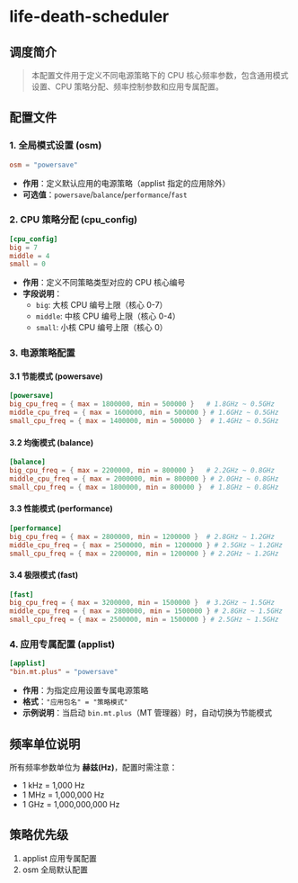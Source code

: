 # life-death-scheduler

## 调度简介

> 本配置文件用于定义不同电源策略下的 CPU 核心频率参数，包含通用模式设置、CPU 策略分配、频率控制参数和应用专属配置。

## 配置文件

### 1. 全局模式设置 (osm)

```toml
osm = "powersave"
```

- **作用**：定义默认应用的电源策略（applist 指定的应用除外）
- **可选值**：`powersave`/`balance`/`performance`/`fast`

### 2. CPU 策略分配 (cpu_config)

```toml
[cpu_config]
big = 7
middle = 4
small = 0
```

- **作用**：定义不同策略类型对应的 CPU 核心编号
- **字段说明**：
  - `big`: 大核 CPU 编号上限（核心 0-7）
  - `middle`: 中核 CPU 编号上限（核心 0-4）
  - `small`: 小核 CPU 编号上限（核心 0）

### 3. 电源策略配置

#### 3.1 节能模式 (powersave)

```toml
[powersave]
big_cpu_freq = { max = 1800000, min = 500000 }   # 1.8GHz ~ 0.5GHz
middle_cpu_freq = { max = 1600000, min = 500000 } # 1.6GHz ~ 0.5GHz
small_cpu_freq = { max = 1400000, min = 500000 }  # 1.4GHz ~ 0.5GHz
```

#### 3.2 均衡模式 (balance)

```toml
[balance]
big_cpu_freq = { max = 2200000, min = 800000 }   # 2.2GHz ~ 0.8GHz
middle_cpu_freq = { max = 2000000, min = 800000 } # 2.0GHz ~ 0.8GHz
small_cpu_freq = { max = 1800000, min = 800000 }  # 1.8GHz ~ 0.8GHz
```

#### 3.3 性能模式 (performance)

```toml
[performance]
big_cpu_freq = { max = 2800000, min = 1200000 }  # 2.8GHz ~ 1.2GHz
middle_cpu_freq = { max = 2500000, min = 1200000 } # 2.5GHz ~ 1.2GHz
small_cpu_freq = { max = 2200000, min = 1200000 } # 2.2GHz ~ 1.2GHz
```

#### 3.4 极限模式 (fast)

```toml
[fast]
big_cpu_freq = { max = 3200000, min = 1500000 }  # 3.2GHz ~ 1.5GHz
middle_cpu_freq = { max = 2800000, min = 1500000 } # 2.8GHz ~ 1.5GHz
small_cpu_freq = { max = 2500000, min = 1500000 } # 2.5GHz ~ 1.5GHz
```

### 4. 应用专属配置 (applist)

```toml
[applist]
"bin.mt.plus" = "powersave"
```

- **作用**：为指定应用设置专属电源策略
- **格式**：`"应用包名" = "策略模式"`
- **示例说明**：当启动 `bin.mt.plus`（MT 管理器）时，自动切换为节能模式

## 频率单位说明

所有频率参数单位为 **赫兹(Hz)**，配置时需注意：

- 1 kHz = 1,000 Hz
- 1 MHz = 1,000,000 Hz
- 1 GHz = 1,000,000,000 Hz

## 策略优先级

1. applist 应用专属配置
2. osm 全局默认配置
